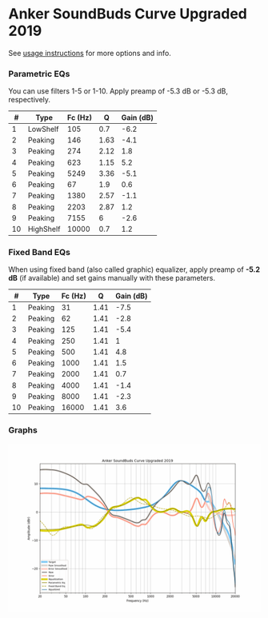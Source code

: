 # Anker SoundBuds Curve Upgraded 2019
See [usage instructions](https://github.com/jaakkopasanen/AutoEq#usage) for more options and info.

### Parametric EQs
You can use filters 1-5 or 1-10. Apply preamp of -5.3 dB or -5.3 dB, respectively.

|   # | Type      |   Fc (Hz) |    Q |   Gain (dB) |
|-----|-----------|-----------|------|-------------|
|   1 | LowShelf  |       105 | 0.7  |        -6.2 |
|   2 | Peaking   |       146 | 1.63 |        -4.1 |
|   3 | Peaking   |       274 | 2.12 |         1.8 |
|   4 | Peaking   |       623 | 1.15 |         5.2 |
|   5 | Peaking   |      5249 | 3.36 |        -5.1 |
|   6 | Peaking   |        67 | 1.9  |         0.6 |
|   7 | Peaking   |      1380 | 2.57 |        -1.1 |
|   8 | Peaking   |      2203 | 2.87 |         1.2 |
|   9 | Peaking   |      7155 | 6    |        -2.6 |
|  10 | HighShelf |     10000 | 0.7  |         1.2 |

### Fixed Band EQs
When using fixed band (also called graphic) equalizer, apply preamp of **-5.2 dB** (if available) and set gains manually with these parameters.

|   # | Type    |   Fc (Hz) |    Q |   Gain (dB) |
|-----|---------|-----------|------|-------------|
|   1 | Peaking |        31 | 1.41 |        -7.5 |
|   2 | Peaking |        62 | 1.41 |        -2.8 |
|   3 | Peaking |       125 | 1.41 |        -5.4 |
|   4 | Peaking |       250 | 1.41 |         1   |
|   5 | Peaking |       500 | 1.41 |         4.8 |
|   6 | Peaking |      1000 | 1.41 |         1.5 |
|   7 | Peaking |      2000 | 1.41 |         0.7 |
|   8 | Peaking |      4000 | 1.41 |        -1.4 |
|   9 | Peaking |      8000 | 1.41 |        -2.3 |
|  10 | Peaking |     16000 | 1.41 |         3.6 |

### Graphs
![](./Anker%20SoundBuds%20Curve%20Upgraded%202019.png)
